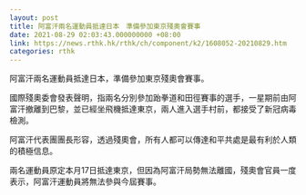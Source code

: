 ```yaml
---
layout: post
title: 阿富汗兩名運動員抵達日本　準備參加東京殘奧會賽事
date: 2021-08-29 02:03:43.000000000 +08:00
link: https://news.rthk.hk/rthk/ch/component/k2/1608052-20210829.htm
categories: rthk
---
```


阿富汗兩名運動員抵達日本，準備參加東京殘奧會賽事。

國際殘奧委會發表聲明，指兩名分別參加跆拳道和田徑賽事的選手，一星期前由阿富汗撤離到巴黎，並已經坐飛機抵達東京，兩人進入選手村前，都接受了新冠病毒檢測。

阿富汗代表團團長形容，透過殘奧會，所有人都可以傳達和平共處是最有利於人類的積極信息。

兩名運動員原定本月17日抵達東京，但因為阿富汗局勢無法離國，殘奧會官員一度表示，阿富汗運動員將無法參與今屆賽事。
